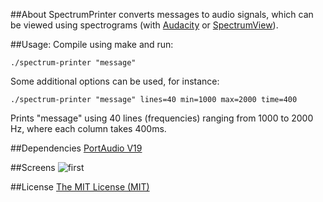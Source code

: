 ##About
SpectrumPrinter converts messages to audio signals, which can be viewed using spectrograms (with [Audacity](http://audacity.sourceforge.net/) or [SpectrumView](https://itunes.apple.com/us/app/spectrumview/id472662922?mt=8)).

##Usage:
Compile using make and run:

```./spectrum-printer "message"```

Some additional options can be used, for instance:

```./spectrum-printer "message" lines=40 min=1000 max=2000 time=400```

Prints "message" using 40 lines (frequencies) ranging from 1000 to 2000 Hz, where each column takes 400ms.

##Dependencies
[PortAudio V19](http://www.portaudio.com/)

##Screens
![first](screens/1.png)

##License
[The MIT License (MIT)](http://opensource.org/licenses/mit-license.php)